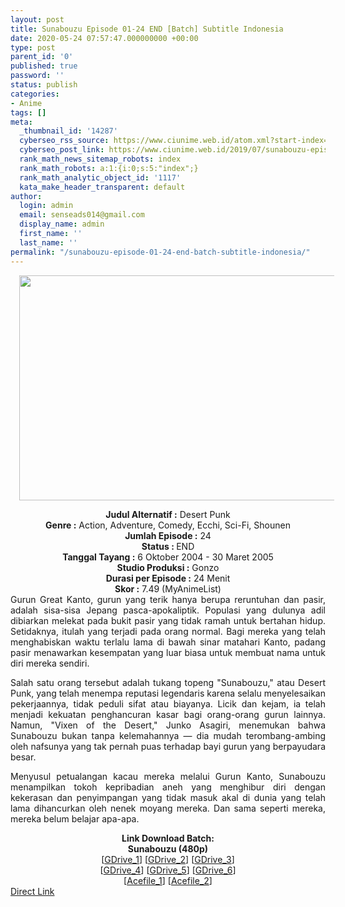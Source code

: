 ```yaml
---
layout: post
title: Sunabouzu Episode 01-24 END [Batch] Subtitle Indonesia
date: 2020-05-24 07:57:47.000000000 +00:00
type: post
parent_id: '0'
published: true
password: ''
status: publish
categories:
- Anime
tags: []
meta:
  _thumbnail_id: '14287'
  cyberseo_rss_source: https://www.ciunime.web.id/atom.xml?start-index=451&max-results=150
  cyberseo_post_link: https://www.ciunime.web.id/2019/07/sunabouzu-episode-01-24-end-batch.html
  rank_math_news_sitemap_robots: index
  rank_math_robots: a:1:{i:0;s:5:"index";}
  rank_math_analytic_object_id: '1117'
  kata_make_header_transparent: default
author:
  login: admin
  email: senseads014@gmail.com
  display_name: admin
  first_name: ''
  last_name: ''
permalink: "/sunabouzu-episode-01-24-end-batch-subtitle-indonesia/"
---
```

<div class="separator" style="clear: both; text-align: center;"><a href="https://1.bp.blogspot.com/-zJ9ychyEy2g/XTMBbI7IvRI/AAAAAAAAcMw/8t_uR3m5VwIn8rYi7v-h8bURUz1HVrE3QCLcBGAs/s1600/Sunabouzu.jpg" imageanchor="1" style="margin-left: 1em; margin-right: 1em;"><img border="0" data-original-height="720" data-original-width="1280" height="360" src="{{ site.baseurl }}/assets/2020/05/Sunabouzu.jpg" width="640" /></a></div>
<p>
<div style="text-align: center;"><b>Judul</b><b><b> Alternatif</b> :</b> Desert Punk</div>
<div style="text-align: center;"><b><b>Genre :</b></b> Action, Adventure, Comedy, Ecchi, Sci-Fi, Shounen</div>
<div style="text-align: center;"><b>Jumlah Episode :</b> 24<br /><b>Status :&nbsp;</b>END<br /><b>Tanggal Tayang :</b> 6 Oktober 2004 - 30 Maret 2005<br /><b>Studio Produksi :</b> Gonzo<br /><b>Durasi per Episode :</b> 24 Menit</div>
<div style="text-align: center;"><b>Skor :</b> 7.49 (MyAnimeList)</div>
<div style="text-align: center;"></div>
<div style="text-align: justify;">Gurun Great Kanto, gurun yang terik hanya berupa reruntuhan dan pasir, adalah sisa-sisa Jepang pasca-apokaliptik. Populasi yang dulunya adil dibiarkan melekat pada bukit pasir yang tidak ramah untuk bertahan hidup. Setidaknya, itulah yang terjadi pada orang normal. Bagi mereka yang telah menghabiskan waktu terlalu lama di bawah sinar matahari Kanto, padang pasir menawarkan kesempatan yang luar biasa untuk membuat nama untuk diri mereka sendiri.</p>
<p>Salah satu orang tersebut adalah tukang topeng "Sunabouzu," atau Desert Punk, yang telah menempa reputasi legendaris karena selalu menyelesaikan pekerjaannya, tidak peduli sifat atau biayanya. Licik dan kejam, ia telah menjadi kekuatan penghancuran kasar bagi orang-orang gurun lainnya. Namun, "Vixen of the Desert," Junko Asagiri, menemukan bahwa Sunabouzu bukan tanpa kelemahannya — dia mudah terombang-ambing oleh nafsunya yang tak pernah puas terhadap bayi gurun yang berpayudara besar.</p>
<p>Menyusul petualangan kacau mereka melalui Gurun Kanto, Sunabouzu menampilkan tokoh kepribadian aneh yang menghibur diri dengan kekerasan dan penyimpangan yang tidak masuk akal di dunia yang telah lama dihancurkan oleh nenek moyang mereka. Dan sama seperti mereka, mereka belum belajar apa-apa.</p></div>
<div style="text-align: justify;"></div>
<div style="text-align: justify;"></div>
<div style="text-align: center;"><b>Link Download Batch:</b></div>
<div style="text-align: center;"><b>Sunabouzu (480p)</b></div>
<div style="text-align: center;">[<a href="https://drive.google.com/uc?id=1zyOBzCnq38T5mdNQQrN0ezlvG4lhchfN" target="_blank" rel="noopener">GDrive_1</a>] [<a href="https://drive.google.com/u/0/uc?id=1lemNuWKOHkFr1p8pwnHXHhSc_26CiOR3" target="_blank" rel="noopener">GDrive_2</a>] [<a href="https://drive.google.com/u/0/uc?id=19pP-ImF-r47WQQGNK8l_SJ7ncnjVVT5f" target="_blank" rel="noopener">GDrive_3</a>]<br />[<a href="https://drive.google.com/u/0/uc?id=1sdS8xUQhH-A7LGpoGFFEHoYRqj79rHQw" target="_blank" rel="noopener">GDrive_4</a>] [<a href="https://drive.google.com/u/0/uc?id=1myNWCg5W7r3Xu9aAMeQonefspjW4EQ4Q" target="_blank" rel="noopener">GDrive_5</a>] [<a href="https://drive.google.com/u/0/uc?id=1JhO8xk5tdEwrwdz1nqFunet2R_7zuBbn" target="_blank" rel="noopener">GDrive_6</a>]<br />[<a href="https://acefile.co/f/11328047/wibudesu-com-sunabouzu-wibudesu-com-zip" target="_blank" rel="noopener">Acefile_1</a>] [<a href="https://acefile.co/f/11006084/kuso-sunabouzu-rar" target="_blank" rel="noopener">Acefile_2</a>]</div>
<link rel="stylesheet" href="https://cdnjs.cloudflare.com/ajax/libs/font-awesome/4.7.0/css/font-awesome.min.css" />
<div class="divbtn"> <a href="https://handymansurrender.com/fihup8buzv?key=94550f7ce39444073321dde3b8782f97" class="btn"><i class="fa fa-download"></i> Direct Link</a> </div>
